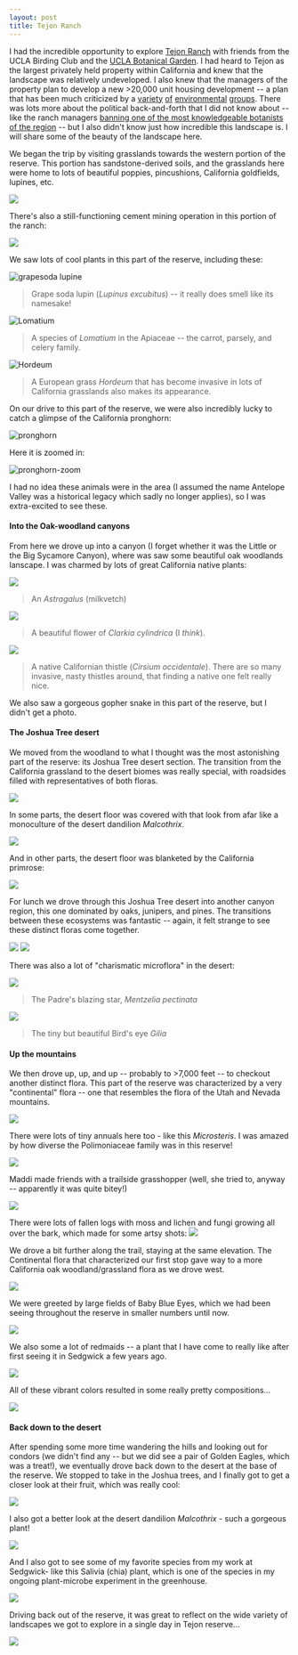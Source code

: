 ```yaml
---
layout: post
title: Tejon Ranch
---
```


I had the incredible opportunity to explore [Tejon Ranch](https://en.wikipedia.org/wiki/Tejon_Ranch) with friends from the UCLA Birding Club and the [UCLA Botanical Garden](https://www.botgard.ucla.edu/whats_in_bloom/). I had heard to Tejon as the largest privately held property within California and knew that the landscape was relatively undeveloped. I also knew that the managers of the property plan to develop a new >20,000 unit housing development -- a  plan that has been much criticized by a [variety](https://www.cnps.org/conservation/california-native-plant-society-condemns-la-county-decision-to-approve-the-centennial-development-13987) [of](https://www.latimes.com/opinion/op-ed/la-oe-anderson-tejon-ranch-20190102-story.html) [environmental](https://www.biologicaldiversity.org/campaigns/save_tejon_ranch/) [groups](https://www.scpr.org/programs/airtalk/2018/12/04/63950/given-threat-of-wildfires-should-the-tejon-ranch-p/  ). There was lots more about the political back-and-forth that I did not know about -- like the ranch managers [banning one of the most knowledgeable botanists of the region](https://www.latimes.com/opinion/op-ed/la-oe-anderson-tejon-ranch-20190102-story.html) -- but I also didn't know just how incredible this landscape is. I will share some of the beauty of the landscape here.

We began the trip by visiting grasslands towards the western portion of the reserve. This portion has sandstone-derived soils, and the grasslands here were home to lots of beautiful poppies, pincushions, California goldfields, lupines, etc.

![](/public/tejon/DSC_0781.JPG)

There's also a still-functioning cement mining operation in this portion of the ranch:

![](/public/tejon/DSC_0779.JPG)

We saw lots of cool plants in this part of the reserve, including these: 

![grapesoda lupine](/public/tejon/DSC_0774.JPG)
> Grape soda lupin (*Lupinus excubitus*) -- it really does smell like its namesake!

![Lomatium](/public/tejon/DSC_0783.JPG)
> A species of *Lomatium* in the Apiaceae -- the carrot, parsely, and celery family.

![Hordeum](/public/tejon/DSC_0767.JPG)
> A European grass *Hordeum* that has become invasive in lots of California grasslands also makes its appearance. 

On our drive to this part of the reserve, we were also incredibly lucky to catch a glimpse of the California pronghorn:

![pronghorn](/public/tejon/DSC_0754.JPG)

Here it is zoomed in: 

![pronghorn-zoom](/public/tejon/DSC_0754-crop.JPG)

I had no idea these animals were in the area (I assumed the name Antelope Valley was a historical legacy which sadly no longer applies), so I was extra-excited to see these. 

#### Into the Oak-woodland canyons 

From here we drove up into a canyon (I forget whether it was the Little or the Big Sycamore Canyon), where was saw some beautiful oak woodlands lanscape. I was charmed by lots of great California native plants:

![](/public/tejon/DSC_0805.JPG)
> An *Astragalus* (milkvetch) 

![](/public/tejon/DSC_0825.JPG)
> A beautiful flower of *Clarkia cylindrica* (I *think*). 

![](/public/tejon/DSC_0829.JPG)
> A native Californian thistle (*Cirsium occidentale*). There are so many invasive, nasty thistles around, that finding a native one felt really nice.

We also saw a gorgeous gopher snake in this part of the reserve, but I didn't get a photo.

#### The Joshua Tree desert

We moved from the woodland to what I thought was the most astonishing part of the reserve: its Joshua Tree desert section. The transition from the California grassland to the desert biomes was really special, with roadsides filled with representatives of both floras.

![](/public/tejon/DSC_0852.JPG)

In some parts, the desert floor was covered with that look from afar like a monoculture of the desert dandilion *Malcothrix*.

![](/public/tejon/DSC_0863.JPG)

And in other parts, the desert floor was blanketed by the California primrose:

![](/public/tejon/DSC_0882.JPG)

For lunch we drove through this Joshua Tree desert into another canyon region, this one dominated by oaks, junipers, and pines. The transitions between these ecosystems was fantastic -- again, it felt strange to see these distinct floras come together.

![](/public/tejon/DSC_0870.JPG)
![](/public/tejon/DSC_0888.JPG)

There was also a lot of "charismatic microflora" in the desert: 

![](/public/tejon/DSC_0899.JPG)
> The Padre's blazing star, *Mentzelia pectinata*

![](/public/tejon/DSC_0897.JPG)
> The tiny but beautiful Bird's eye *Gilia*


#### Up the mountains

We then drove up, up, and up -- probably to >7,000 feet -- to checkout another distinct flora. This part of the reserve was characterized by a very "continental" flora -- one that resembles the flora of the Utah and Nevada mountains. 

![](/public/tejon/DSC_0905.JPG)

There were lots of tiny annuals here too - like this *Microsteris*. I was amazed by how diverse the Polimoniaceae family was in this reserve!

![](/public/tejon/DSC_0906.JPG)

Maddi made friends with a trailside grasshopper (well, she tried to, anyway -- apparently it was quite bitey!)

![](/public/tejon/DSC_0908.JPG)

There were lots of fallen logs with moss and lichen and fungi growing all over the bark, which made for some artsy shots:
![](/public/tejon/DSC_0918.JPG)

We drove a bit further along the trail, staying at the same elevation. The Continental flora that characterized our first stop gave way to a more California oak woodland/grassland flora as we drove west. 

![](/public/tejon/DSC_0924.JPG)

We were greeted by large fields of Baby Blue Eyes, which we had been seeing throughout the reserve in smaller numbers until now. 

![](/public/tejon/DSC_0923.JPG)

We also some a lot of redmaids -- a plant that I have come to really like after first seeing it in Sedgwick a few years ago. 

![](/public/tejon/DSC_0928.JPG)

All of these vibrant colors resulted in some really pretty compositions...

![](/public/tejon/DSC_0932.JPG)

#### Back down to the desert

After spending some more time wandering the hills and looking out for condors (we didn't find any -- but we did see a pair of Golden Eagles, which was a treat!), we eventually drove back down to the desert at the base of the reserve. We stopped to take in the Joshua trees, and I finally got to get a closer look at their fruit, which was really cool:

![](/public/tejon/DSC_0961.JPG)

I also got a better look at the desert dandilion *Malcothrix* - such a gorgeous plant!

![](/public/tejon/DSC_0960.JPG)

And I also got to see some of my favorite species from my work at Sedgwick- like this Salivia (chia) plant, which is one of the species in my ongoing plant-microbe experiment in the greenhouse.

![](/public/tejon/DSC_0978.JPG)

Driving back out of the reserve, it was great to reflect on the wide variety of landscapes we got to explore in a single day in Tejon reserve...

![](/public/tejon/DSC_0755.JPG)